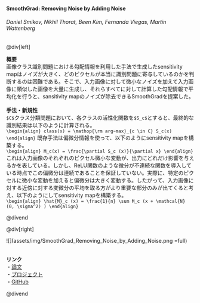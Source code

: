 #### SmoothGrad: Removing Noise by Adding Noise
###### Daniel Smikov, Nikhil Thorat, Been Kim, Fernanda Viegas, Martin Wattenberg

@div[left]

__概要__<br>
画像クラス識別問題における勾配情報を利用した手法で生成したsensitivity mapはノイズが大きく、どのピクセルが本当に識別問題に寄与しているのかを判断するのは困難である。そこで、入力画像に対して微小なノイズを加えて入力画像に類似した画像を大量に生成し、それらすべてに対して計算した勾配情報で平均化を行うと、sansitivity mapのノイズが除去できるSmoothGradを提案した。<br>
<br>
__手法・新規性__<br>
`$C$`クラス分類問題において、各クラスの活性化関数を`$S_c$`とすると、最終的な識別結果は以下のように計算される。<br>
`\begin{align} class(x) = \mathop{\rm arg~max}_{c \in C} S_c(x) \end{align}`
既存手法は偏微分情報を使って、以下のようにsensitivity mapを構築する。<br>
`\begin{align} M_c(x) = \frac{\partial S_c (x)}{\partial x} \end{align}`
これは入力画像のそれぞれのピクセル微小な変動が、出力にどれだけ影響を与えるかを表している。しかし、ReLU関数のような微分が不連続な関数を導入している時点でこの偏微分は連続であることを保証していない。実際に、特定のピクセルに微小な変動を加えると偏微分は大きく変動する。したがって、入力画像に対する近傍に対する変微分の平均を取る方がより重要な部分のみが出てくると考え、以下のようにしてsensitivity mapを構築する。<br>
`\begin{align} \hat{M}_c (x) = \frac{1}{n} \sum M_c (x + \mathcal{N} (0, \sigma^2) ) \end{align}`

@divend

@div[right]

![](assets/img/SmoothGrad_Removing_Noise_by_Adding_Noise.png =full)<br>
<br>

__リンク__<br>
・[論文](https://arxiv.org/pdf/1706.03825.pdf)<br>
・[プロジェクト](https://pair-code.github.io/saliency/)<br>
・[GitHub](https://github.com/pair-code/saliency)

@divend